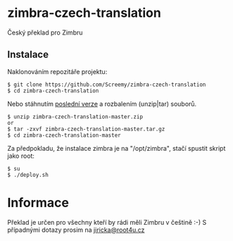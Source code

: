 # zimbra-czech-translation

Český překlad pro Zimbru

## Instalace

Naklonováním repozitáře projektu:

    $ git clone https://github.com/Screemy/zimbra-czech-translation
    $ cd zimbra-czech-translation

Nebo stáhnutím [poslední verze](https://github.com/Screemy/zimbra-czech-translation/releases) a rozbalením (unzip|tar) souborů.

    $ unzip zimbra-czech-translation-master.zip 
    or
    $ tar -zxvf zimbra-czech-translation-master.tar.gz
    $ cd zimbra-czech-translation-master
 
Za předpokladu, že instalace zimbra je na "/opt/zimbra", stačí spustit skript jako root:

    $ su 
    $ ./deploy.sh
    
# Informace
Překlad je určen pro všechny kteří by rádi měli Zimbru v češtině :-)
S případnými dotazy prosim na jiricka@root4u.cz
